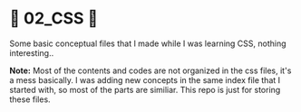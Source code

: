 # 🎨 02_CSS 🧩
Some basic conceptual files that I made while I was learning CSS, nothing interesting..<br>

**Note:** Most of the contents and codes are not organized in the css files, it's a mess basically. I was adding new concepts in the same index file that I started with, so most of the parts are similiar. This repo is just for storing these files. 
